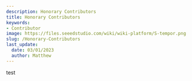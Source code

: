 ```yaml
---
description: Honorary Contributors
title: Honorary Contributors
keywords:
- Contributor
image: https://files.seeedstudio.com/wiki/wiki-platform/S-tempor.png
slug: /Honorary-Contributors
last_update:
  date: 03/01/2023
  author: Matthew
---
```


test
